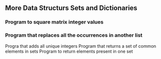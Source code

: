 ## More Data Structurs Sets and Dictionaries
### Program to square matrix integer values
### Program that replaces all the occurrences in another list
Progra that adds all unique integers
Program that returns a set of common elements in sets
Program to return elements present in one set
